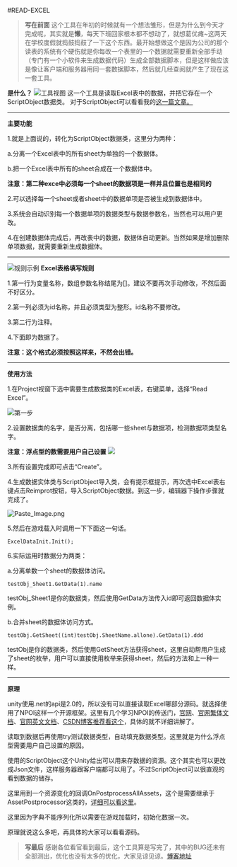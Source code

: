 #READ-EXCEL
>**写在前面**
这个工具在年初的时候就有一个想法雏形，但是为什么到今天才完成呢，其实就是**懒**，每天下班回家根本都不想动了，就想葛优瘫~这两天在学校度假就捣鼓捣鼓了一下这个东西。最开始想做这个是因为公司的那个读表的系统有个硬伤就是你每改一个表里的一个数据就需要重新全部手动（专门有一个小软件来生成数据代码）生成全部数据脚本，但是这样做应该是像让客户端和服务器用同一套数据脚本，然后就几经查阅就产生了现在这一套工具。

**是什么？**
![工具视图](http://upload-images.jianshu.io/upload_images/3438059-9b338eef226a6b8f.png?imageMogr2/auto-orient/strip%7CimageView2/2/w/1240)
这一个工具是读取Excel表中的数据，并把它存在一个ScriptObject数据类。
对于ScriptObject可以看看我的[这一篇文章。](http://www.jianshu.com/p/d2bf2b9436b4)
****

**主要功能**

1.就是上面说的，转化为ScriptObject数据类，这里分为两种：

a.分离一个Excel表中的所有sheet为单独的一个数据体。

b.把一个Excel表中所有的sheet合成在一个数据体中。

**注意：第二种exce中必须每一个sheet的数据项是一样并且位置也是相同的**

2.可以选择每一个sheet或者sheet中的数据单项是否被生成到数据体中。

3.系统会自动识别每一个数据单项的数据类型与数据参数名，当然也可以用户更改。

4.在创建数据体完成后，再改表中的数据，数据体自动更新。当然如果是增加删除单项数据，就需要重新生成数据体。
***

![规则示例](http://upload-images.jianshu.io/upload_images/3438059-197cfcb36242faef.png?imageMogr2/auto-orient/strip%7CimageView2/2/w/1240)
**Excel表格填写规则**

1.第一行为变量名称，数组参数名称结尾为[]。建议不要再次手动修改，不然后面不好区分。

2.第一列必须为id名称，并且必须类型为整形。id名称不要修改。

3.第二行为注释。

4.下面即为数据了。

**注意：这个格式必须按照这样来，不然会出错。**



****
**使用方法**


1.在Project视窗下选中需要生成数据类的Excel表，右键菜单，选择“Read Excel”。

![第一步](http://upload-images.jianshu.io/upload_images/3438059-28879c82e3d42a56.png?imageMogr2/auto-orient/strip%7CimageView2/2/w/1240)

2.设置数据类的名字，是否分离，包括哪一些sheet与数据项，检测数据项类型名字。

**注意：浮点型的数需要用户自己设置**
![](http://upload-images.jianshu.io/upload_images/3438059-0f7f304efb89f0da.png?imageMogr2/auto-orient/strip%7CimageView2/2/w/1240)

3.所有设置完成即可点击“Create”。

4.生成数据实体类与ScriptObject导入类，会有提示框提示，再次选中Excel表右键点击Reimprot按钮，导入ScriptObject数据。到这一步，编辑器下操作步骤就完成了。


![Paste_Image.png](http://upload-images.jianshu.io/upload_images/3438059-7d0930fe6de43e77.png?imageMogr2/auto-orient/strip%7CimageView2/2/w/1240)

5.然后在游戏载入时调用一下下面这一句话。

    ExcelDataInit.Init();


6.实际运用时数据分为两类：


a.分离单数一个sheet的数据体访问。

    testObj_Sheet1.GetData(1).name


testObj_Sheet1是你的数据类，然后使用GetData方法传入id即可返回数据体实例。


b.合并sheet的数据体访问方式。
    
    testObj.GetSheet((int)testObj.SheetName.allone).GetData(1).ddd


testObj是你的数据类，然后使用GetSheet方法获得sheet，这里自动帮用户生成了sheet的枚举，用户可以直接使用枚举来获得sheet，然后的方法和上一种一样。
*****

**原理**


unity使用.net的api是2.0的，所以没有可以直接读取Excel哪部分源码。就选择使用了NPOI这样一个开源框架。这里有几个学习NPOI的传送门，[官网](http://npoi.codeplex.com/)、[官网繁体文档](https://dotblogs.com.tw/killysss/archive/2010/01/27/13344.aspx)、[官网英文文档](http://www.leniel.net/2014/01/npoi-2.0-major-features-enhancements-series-of-posts-scheduled.html)、[CSDN博客推荐看这个](http://blog.csdn.net/pan_junbiao/article/details/39717443)，具体的就不详细讲解了。

读取到数据后再使用try测试数据类型，自动填充数据类型。这里就是为什么浮点型需要用户自己设置的原因。

使用的ScriptObject这个Unity给出可以用来存数据的资源。这个其实也可以更改成Json文件，这样服务器跟客户端都可以用了。不过ScriptObject可以很直观的看到数据的储存。

这里用到一个资源变化的回调OnPostprocessAllAssets，这个是需要继承于AssetPostprocessor这类的，[详细可以看这里](https://docs.unity3d.com/ScriptReference/AssetPostprocessor.OnPostprocessAllAssets.html)。

这里因为字典不能序列化所以需要在游戏加载时，初始化数据一次。

原理就说这么多吧，再具体的大家可以看看源码。

>**写最后**
感谢各位看官看到最后，这个工具算是写完了，其中的BUG还未有全部测出，优化也没有太多的优化，大家见谅见谅。[博客地址](http://www.jianshu.com/p/f62d2dab8a0a)
